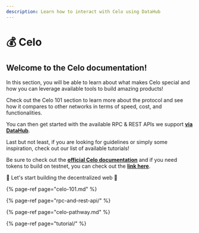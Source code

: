 ```yaml
---
description: Learn how to interact with Celo using DataHub
---
```


# 💰 Celo

## Welcome to the Celo documentation!

In this section, you will be able to learn about what makes Celo special and how you can leverage available tools to build amazing products! 

Check out the Celo 101 section to learn more about the protocol and see how it compares to other networks in terms of speed, cost, and functionalities. 

You can then get started with the available RPC & REST APIs we support [**via DataHub**](https://datahub.figment.io/sign_up?service=celo). 

Last but not least, if you are looking for guidelines or simply some inspiration, check out our list of available tutorials! 

Be sure to check out the [**official Celo documentation**](https://docs.celo.org/) and if you need tokens to build on testnet, you can check out the [**link here**](https://celo.org/developers/faucet). 

🚀 Let's start building the decentralized web 🚀

{% page-ref page="celo-101.md" %}

{% page-ref page="rpc-and-rest-api/" %}

{% page-ref page="celo-pathway.md" %}

{% page-ref page="tutorial/" %}



